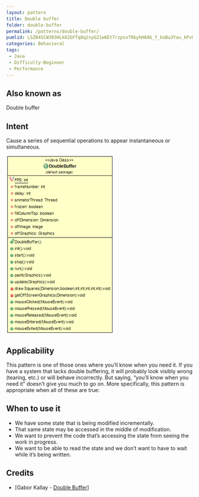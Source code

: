 ```yaml
---
layout: pattern
title: Double buffer
folder: double-buffer
permalink: /patterns/double-buffer/
pumlid: LSZB4SCW303HLk82GFTq8q2syGZ1w6Et7rzpsxTRbyhHA9G_f_koBu3Yau_kPvGmqZh5IJpNEQ1pFEYeSE6DgP7rGz92Tr8n66XlG9jHc5A9VNz5NlzF3XrvnU0V
categories: Behavioral
tags:
 - Java
 - Difficulty-Beginner
 - Performance
---
```


## Also known as
Double buffer

## Intent
Cause a series of sequential operations to appear instantaneous or simultaneous.

![alt text](./etc/double-buffer.png "DoubleBuffer")

## Applicability
This pattern is one of those ones where you’ll know when you need it. 
If you have a system that lacks double buffering, it will probably look visibly wrong (tearing, etc.) 
or will behave incorrectly. But saying, “you’ll know when you need it” doesn’t give you much to go on. 
More specifically, this pattern is appropriate when all of these are true:

## When to use it
* We have some state that is being modified incrementally.
* That same state may be accessed in the middle of modification.
* We want to prevent the code that’s accessing the state from seeing the work in progress.
* We want to be able to read the state and we don’t want to have to wait while it’s being written.


## Credits
* [Gabor Kallay - [Double Buffer](http://gameprogrammingpatterns.com/double-buffer.html)]
